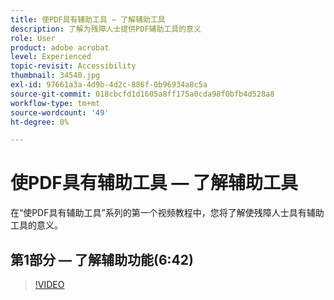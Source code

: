 ```yaml
---
title: 使PDF具有辅助工具 — 了解辅助工具
description: 了解为残障人士提供PDF辅助工具的意义
role: User
product: adobe acrobat
level: Experienced
topic-revisit: Accessibility
thumbnail: 34540.jpg
exl-id: 97661a3a-4d9b-4d2c-886f-0b96934a8c5a
source-git-commit: 018cbcfd1d1605a8ff175a0cda98f0bfb4d528a8
workflow-type: tm+mt
source-wordcount: '49'
ht-degree: 0%

---
```


# 使PDF具有辅助工具 — 了解辅助工具

在“使PDF具有辅助工具”系列的第一个视频教程中，您将了解使残障人士具有辅助工具的意义。

## 第1部分 — 了解辅助功能(6:42)

>[!VIDEO](https://video.tv.adobe.com/v/34540)
